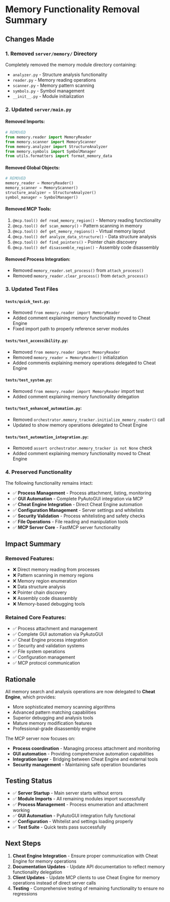 # Memory Functionality Removal Summary

## Changes Made

### 1. **Removed `server/memory/` Directory**
Completely removed the memory module directory containing:
- `analyzer.py` - Structure analysis functionality
- `reader.py` - Memory reading operations
- `scanner.py` - Memory pattern scanning
- `symbols.py` - Symbol management
- `__init__.py` - Module initialization

### 2. **Updated `server/main.py`**

#### Removed Imports:
```python
# REMOVED
from memory.reader import MemoryReader
from memory.scanner import MemoryScanner
from memory.analyzer import StructureAnalyzer
from memory.symbols import SymbolManager
from utils.formatters import format_memory_data
```

#### Removed Global Objects:
```python
# REMOVED
memory_reader = MemoryReader()
memory_scanner = MemoryScanner()
structure_analyzer = StructureAnalyzer()
symbol_manager = SymbolManager()
```

#### Removed MCP Tools:
1. `@mcp.tool() def read_memory_region()` - Memory reading functionality
2. `@mcp.tool() def scan_memory()` - Pattern scanning in memory
3. `@mcp.tool() def get_memory_regions()` - Virtual memory layout
4. `@mcp.tool() def analyze_data_structure()` - Data structure analysis
5. `@mcp.tool() def find_pointers()` - Pointer chain discovery
6. `@mcp.tool() def disassemble_region()` - Assembly code disassembly

#### Removed Process Integration:
- Removed `memory_reader.set_process()` from `attach_process()`
- Removed `memory_reader.clear_process()` from `detach_process()`

### 3. **Updated Test Files**

#### `tests/quick_test.py`:
- Removed `from memory.reader import MemoryReader`
- Added comment explaining memory functionality moved to Cheat Engine
- Fixed import path to properly reference server modules

#### `tests/test_accessibility.py`:
- Removed `from memory.reader import MemoryReader` 
- Removed `memory_reader = MemoryReader()` initialization
- Added comments explaining memory operations delegated to Cheat Engine

#### `tests/test_system.py`:
- Removed `from memory.reader import MemoryReader` import test
- Added comment explaining memory functionality delegation

#### `tests/test_enhanced_automation.py`:
- Removed `orchestrator.memory_tracker.initialize_memory_reader()` call
- Updated to show memory operations delegated to Cheat Engine

#### `tests/test_automation_integration.py`:
- Removed `assert orchestrator.memory_tracker is not None` check
- Added comment explaining memory functionality moved to Cheat Engine

### 4. **Preserved Functionality**
The following functionality remains intact:
- ✅ **Process Management** - Process attachment, listing, monitoring
- ✅ **GUI Automation** - Complete PyAutoGUI integration via MCP
- ✅ **Cheat Engine Integration** - Direct Cheat Engine automation
- ✅ **Configuration Management** - Server settings and whitelists
- ✅ **Security Validation** - Process whitelisting and safety checks
- ✅ **File Operations** - File reading and manipulation tools
- ✅ **MCP Server Core** - FastMCP server functionality

## Impact Summary

### **Removed Features:**
- ❌ Direct memory reading from processes
- ❌ Pattern scanning in memory regions
- ❌ Memory region enumeration
- ❌ Data structure analysis
- ❌ Pointer chain discovery
- ❌ Assembly code disassembly
- ❌ Memory-based debugging tools

### **Retained Core Features:**
- ✅ Process attachment and management
- ✅ Complete GUI automation via PyAutoGUI
- ✅ Cheat Engine process integration
- ✅ Security and validation systems
- ✅ File system operations
- ✅ Configuration management
- ✅ MCP protocol communication

## Rationale

All memory search and analysis operations are now delegated to **Cheat Engine**, which provides:
- More sophisticated memory scanning algorithms
- Advanced pattern matching capabilities
- Superior debugging and analysis tools
- Mature memory modification features
- Professional-grade disassembly engine

The MCP server now focuses on:
- **Process coordination** - Managing process attachment and monitoring
- **GUI automation** - Providing comprehensive automation capabilities
- **Integration layer** - Bridging between Cheat Engine and external tools
- **Security management** - Maintaining safe operation boundaries

## Testing Status

- ✅ **Server Startup** - Main server starts without errors
- ✅ **Module Imports** - All remaining modules import successfully
- ✅ **Process Management** - Process enumeration and attachment working
- ✅ **GUI Automation** - PyAutoGUI integration fully functional
- ✅ **Configuration** - Whitelist and settings loading properly
- ✅ **Test Suite** - Quick tests pass successfully

## Next Steps

1. **Cheat Engine Integration** - Ensure proper communication with Cheat Engine for memory operations
2. **Documentation Updates** - Update API documentation to reflect memory functionality delegation
3. **Client Updates** - Update MCP clients to use Cheat Engine for memory operations instead of direct server calls
4. **Testing** - Comprehensive testing of remaining functionality to ensure no regressions
